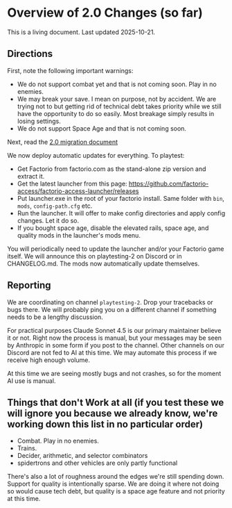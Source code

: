 # Overview of 2.0 Changes (so far)

This is a living document. Last updated 2025-10-21.

## Directions

First, note the following important warnings:

- We do not support combat yet and that is not coming soon. Play in no enemies.
- We may break your save. I mean on purpose, not by accident.  We are trying not to but getting rid of technical debt
  takes priority while we still have the opportunity to do so easily. Most breakage simply results in losing settings.
- We do not support Space Age and that is not coming soon.

Next, read the [2.0 migration document](docs/2.0-migration.md)

We now deploy automatic updates for everything.  To playtest:

- Get Factorio from factorio.com as the stand-alone zip version and extract it.
- Get the latest launcher from this page: https://github.com/factorio-access/factorio-access-launcher/releases
- Put launcher.exe in the root of your factorio install. Same folder with `bin`, `mods`, `config-path.cfg` etc.
- Run the launcher. It will offer to make config directories and apply config changes. Let it do so.
- If you bought space age, disable the elevated rails, space age, and quality mods in the launcher's mods menu.

You will periodically need to update the launcher and/or your Factorio game itself.  We will announce this on playtesting-2 on Discord or in CHANGELOG.md.  The mods now automatically update themselves.

## Reporting

We are coordinating on channel `playtesting-2`.  Drop your tracebacks or bugs there.  We will probably ping you on a
different channel if something needs to be a lengthy discussion.

For practical purposes Claude Sonnet 4.5 is our primary maintainer believe it or not.  Right now the process is manual,
but your messages may be seen by Anthropic in some form if you post to the channel. Other channels on our Discord are
not fed to AI at this time.  We may automate this process if we receive high enough volume.

At this time we are seeing mostly bugs and not crashes, so for the moment AI use is manual.

## Things that don't Work at all (if you test these we will ignore you because we already know, we're working down this list in no particular order)

- Combat. Play in no enemies.
- Trains.
- Decider, arithmetic, and selector combinators
- spidertrons and other vehicles are only partly functional

There's also a lot of roughness around the edges we're still spending down. Support for quality is intentionally sparse.
We are doing it where not doing so would cause tech debt, but quality is a space age feature and not priority at this
time.
